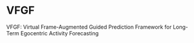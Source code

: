 # VFGF
VFGF: Virtual Frame-Augmented Guided Prediction Framework for Long-Term Egocentric Activity Forecasting
